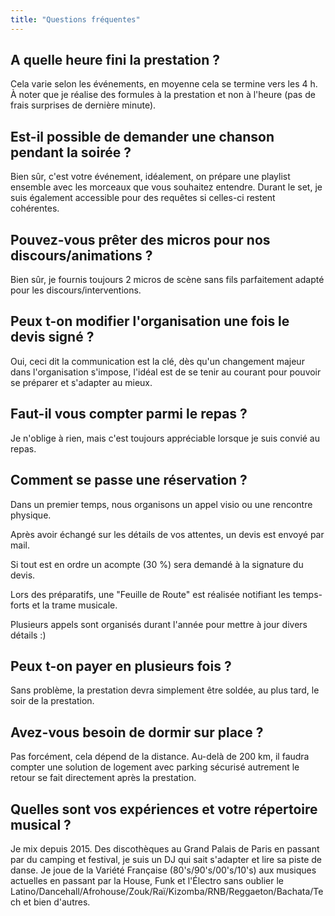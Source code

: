 ```yaml
---
title: "Questions fréquentes"
---
```


## A quelle heure fini la prestation ?

Cela varie selon les événements, en moyenne cela se termine vers les 4 h. À noter que je réalise des formules à la prestation et non à l'heure (pas de frais surprises de dernière minute).

## Est-il possible de demander une chanson pendant la soirée ?

Bien sûr, c'est votre événement, idéalement, on prépare une playlist ensemble avec les morceaux que vous souhaitez entendre. Durant le set, je suis également accessible pour des requêtes si celles-ci restent cohérentes.

## Pouvez-vous prêter des micros pour nos discours/animations ?

Bien sûr, je fournis toujours 2 micros de scène sans fils parfaitement adapté pour les discours/interventions.

## Peux t-on modifier l'organisation une fois le devis signé ?

Oui, ceci dit la communication est la clé, dès qu'un changement majeur dans l'organisation s'impose, l'idéal est de se tenir au courant pour pouvoir se préparer et s'adapter au mieux.

## Faut-il vous compter parmi le repas ?

Je n'oblige à rien, mais c'est toujours appréciable lorsque je suis convié au repas.

###

## Comment se passe une réservation ?

Dans un premier temps, nous organisons un appel visio ou une rencontre physique.

Après avoir échangé sur les détails de vos attentes, un devis est envoyé par mail.

Si tout est en ordre un acompte (30 %) sera demandé à la signature du devis.

Lors des préparatifs, une "Feuille de Route" est réalisée notifiant les temps-forts et la trame musicale.

Plusieurs appels sont organisés durant l'année pour mettre à jour divers détails :)

## Peux t-on payer en plusieurs fois ?

Sans problème, la prestation devra simplement être soldée, au plus tard, le soir de la prestation.

## Avez-vous besoin de dormir sur place ?

Pas forcément, cela dépend de la distance. Au-delà de 200 km, il faudra compter une solution de logement avec parking sécurisé autrement le retour se fait directement après la prestation.

## Quelles sont vos expériences et votre répertoire musical ?

Je mix depuis 2015. Des discothèques au Grand Palais de Paris en passant par du camping et festival, je suis un DJ qui sait s'adapter et lire sa piste de danse.
Je joue de la Variété Française (80's/90's/00's/10's) aux musiques actuelles en passant par la House, Funk et l'Électro sans oublier le Latino/Dancehall/Afrohouse/Zouk/Raï/Kizomba/RNB/Reggaeton/Bachata/Tech et bien d'autres.
